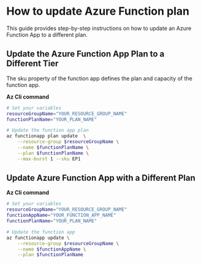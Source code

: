# How to update Azure Function plan

This guide provides step-by-step instructions on how to update an Azure Function App to a different plan.

## Update the Azure Function App Plan to a Different Tier

The sku property of the function app defines the plan and capacity of the function app.

**Az Cli command**

```bash
# Set your variables
resourceGroupName="YOUR_RESOURCE_GROUP_NAME"
functionPlanName="YOUR_PLAN_NAME"

# Update the function app plan
az functionapp plan update  \
	--resource-group $resourceGroupName \
	--name $functionPlanName \
	--plan $functionPlanName \
	--max-burst 1 --sku EP1
```


## Update Azure Function App with a Different Plan

**Az Cli command**

```bash
# Set your variables
resourceGroupName="YOUR_RESOURCE_GROUP_NAME"
functionAppName="YOUR_FUNCTION_APP_NAME"
functionPlanName="YOUR_PLAN_NAME"

# Update the function app
az functionapp update \
	--resource-group $resourceGroupName \
	--name $functionAppName \
	--plan $functionPlanName
```